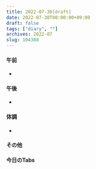 ```yaml
---
title: 2022-07-30[draft]
date: 2022-07-30T00:00:00+09:00
draft: false
tags: ["diary", ""]
archives: 2022-07
slug: 104388
---
```

#### 午前
- 
#### 午後
- 
#### 体調
- 
#### その他
#### 今日のTabs